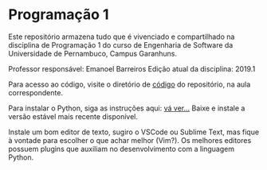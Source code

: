 # Programação 1

Este repositório armazena tudo que é vivenciado e compartilhado na disciplina de Programação 1 do curso de Engenharia de Software da Universidade de Pernambuco, Campus Garanhuns.

Professor responsável: Emanoel Barreiros
Edição atual da disciplina: 2019.1

Para acesso ao código, visite o diretório de [código](https://github.com/emanoelbarreiros/programacao1/tree/master/codigo) do repositório, na aula correspondente.

Para instalar o Python, siga as instruções aqui: [vá ver...](https://www.python.org/downloads/) Baixe e instale a versão estável mais recente disponível.

Instale um bom editor de texto, sugiro o VSCode ou Sublime Text, mas fique à vontade para escolher o que achar melhor (Vim?). Os melhores editores possuem plugins que auxiliam no desenvolvimento com a linguagem Python.

